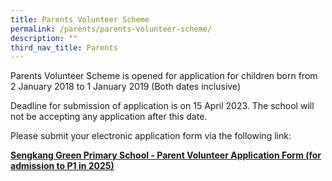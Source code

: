 ```yaml
---
title: Parents Volunteer Scheme
permalink: /parents/parents-volunteer-scheme/
description: ""
third_nav_title: Parents
---
```


<p>Parents Volunteer Scheme is opened for application for children born from 2 January 2018 to 1 January 2019 (Both dates inclusive)</p>
<p>Deadline for submission of application is on 15 April 2023. The school will not be accepting any application after this date.</p>
<p>Please submit your electronic application form via the following link:</p>
<p><strong><u><a href="https://form.gov.sg/#!/6332a396eb453b0012f493f2" target="_blank" rel="noopener">Sengkang Green Primary School - Parent Volunteer Application Form (for admission to P1 in 2025)</a></u></strong></p>
